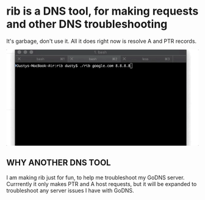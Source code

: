 # rib is a DNS tool, for making requests and other DNS troubleshooting
It's garbage, don't use it. All it does right now is resolve A and PTR records.

![Animated Example](rib.gif)

## WHY ANOTHER DNS TOOL
I am making rib just for fun, to help me troubleshoot my GoDNS server. Currrently it only makes PTR and A host requests, but it will be expanded to troubleshoot any server issues I have with GoDNS.

